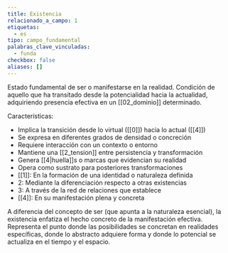 ```yaml
---
title: Existencia
relacionado_a_campo: 1
etiquetas:
  - es
tipo: campo_fundamental
palabras_clave_vinculadas:
  - funda
checkbox: false
aliases: []
---
```


Estado fundamental de ser o manifestarse en la realidad. Condición de aquello que ha transitado desde la potencialidad hacia la actualidad, adquiriendo presencia efectiva en un [[02_dominio]] determinado.

Características:
- Implica la transición desde lo virtual ([[0]]) hacia lo actual ([[4]])
- Se expresa en diferentes grados de densidad o concreción
- Requiere interacción con un contexto o entorno
- Mantiene una [[2_tension]] entre persistencia y transformación
- Genera [[4|huella]]s o marcas que evidencian su realidad
- Opera como sustrato para posteriores transformaciones
- [[1]]: En la formación de una identidad o naturaleza definida
- 2: Mediante la diferenciación respecto a otras existencias
- 3: A través de la red de relaciones que establece
- [[4]]: En su manifestación plena y concreta

A diferencia del concepto de ser (que apunta a la naturaleza esencial), la existencia enfatiza el hecho concreto de la manifestación efectiva. Representa el punto donde las posibilidades se concretan en realidades específicas, donde lo abstracto adquiere forma y donde lo potencial se actualiza en el tiempo y el espacio.
